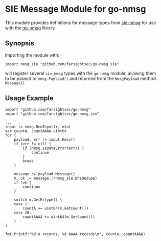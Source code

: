 # SIE Message Module for go-nmsg

This module provides definitions for message types from [sie-nmsg](https://github.com/farsightsec/sie-nmsg)
for use with the [go-nmsg](https://github.com/farsightsec/go-nmsg) library.

## Synopsis

Importing the module with:

	import nmsg_sie "github.com/farsightsec/go-nmsg_sie"

will register several `sie_nmsg` types with the `go-nmsg` module, allowing them
to be passed to `nmsg.Payload()` and returned from the `NmsgPayload` method `Message()` 


## Usage Example

	import "github.com/farsightsec/go-nmsg"
	import "github.com/farsightsec/go-nmsg_sie"

	...
	input := nmsg.NewInput(r, mtu)
	var countA, countAAAA uint64
	for {
		payload, err := input.Recv()
		if (err != nil) {
			if (nmsg.IsDataError(err)) {
				continue
			}
			break
		}

		message := payload.Message()
		m, ok := message.(*nmsg_sie.DnsDedupe)
		if !ok {
			continue
		}

		switch m.GetRrtype() {
		case 1:
			countA += uint64(m.GetCount())
		case 28:
			countAAAA += uint64(m.GetCount())
		}
	}

	fmt.Printf("%d A records, %d AAAA records\n", countA, countAAAA)

